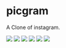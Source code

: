 # picgram
A Clone of instagram.

![](/img/picgram1.png?raw=true)
![](/img/picgram2.png?raw=true)
![](/img/picgram3.png?raw=true)
![](/img/picgram4.png?raw=true)
![](/img/picgram5.png?raw=true)
![](/img/picgram6.png?raw=true)

